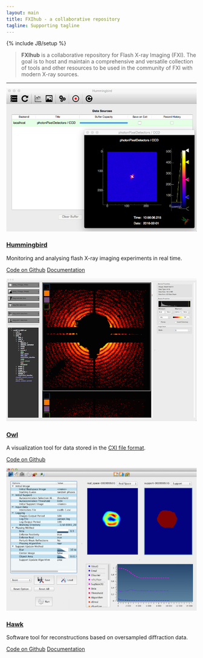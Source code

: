 ```yaml
---
layout: main
title: FXIhub - a collaborative repository
tagline: Supporting tagline
---
```

{% include JB/setup %}

> **FXIhub** is a collaborative repository for Flash X-ray Imaging (FXI). The goal is to host and maintain a comprehensive and versatile collection of tools and other resources to be used in the community of FXI with modern X-ray sources.

<hr>

<div class="row">
	<div class="col-sm-6 col-md-4">
		<div class="thumbnail">
	        <a href="hummingbird"><img src="hummingbird/demo.png" alt="Hummingbird"></a>
			<div class="caption">
				<a href="hummingbird"><h3>Hummingbird</h3></a>
				<p>Monitoring and analysing flash X-ray imaging experiments in real time.</p>
				<p><a href="https://github.com/SPIhub/hummingbird" class="btn btn-danger" role="button">Code on Github</a> <a href="hummingbird/docs" class="btn btn-info" role="button">Documentation</a></p>
			</div>
		</div>
	</div>
	<div class="col-sm-6 col-md-4">
		<div class="thumbnail">
	        <a href="owl"><img src="owl/demo.png" alt="owl"></a>
			<div class="caption">
				<a href="owl"><h3>Owl</h3></a>
				<p>A visualization tool for data stored in the <a href="https://cxidb.org">CXI file format</a>.</p>
				<p><a href="https://github.com/FilipeMaia/owl" class="btn btn-danger" role="button">Code on Github</a> </p>
			</div>
		</div>
	</div>
	<div class="col-sm-6 col-md-4">
		<div class="thumbnail">
	        <a href="hawk"><img src="hawk/demo.png" alt="hawk"></a>
			<div class="caption">
				<a href="hawk"><h3>Hawk</h3></a>
				<p> Software tool for reconstructions based on oversampled diffraction data.</p>
				<p><a href="https://github.com/FilipeMaia/hawk" class="btn btn-danger" role="button">Code on Github</a> <a href="http://xray.bmc.uu.se/~filipe/?q=hawk/documentation" class="btn btn-info" role="button">Documentation</a></p>
			</div>
		</div>
	</div>
</div>
